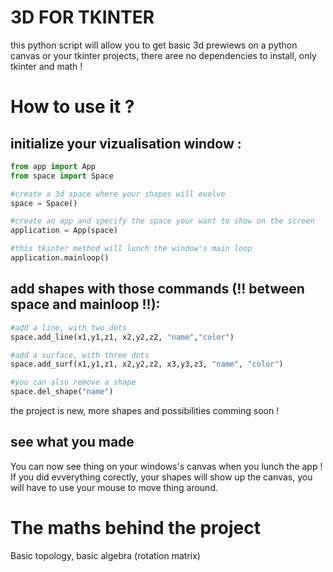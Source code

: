 # 3D FOR TKINTER

this python script will allow you to get basic 3d prewiews on a python canvas or your tkinter projects, there aree no dependencies to install, only tkinter and math !

# How to use it ?

## initialize your vizualisation window :

```python
from app import App
from space import Space

#create a 3d space where your shapes will evolve
space = Space()

#create an app and specify the space your want to show on the screen
application = App(space)

#this tkinter method will lunch the window's main loop
application.mainloop()
```

## add shapes with those commands (!! between space and mainloop !!):

```python
#add a line, with two dots
space.add_line(x1,y1,z1, x2,y2,z2, "name","color")

#add a surface, with three dots
space.add_surf(x1,y1,z1, x2,y2,z2, x3,y3,z3, "name", "color")

#you can also remove a shape
space.del_shape("name")
```

the project is new, more shapes and possibilities comming soon !

## see what you made

You can now see thing on your windows's canvas when you lunch the app !
If you did evverything corectly, your shapes will show up the canvas, you will have to use your mouse to move thing around.

# The maths behind the project

Basic topology, basic algebra (rotation matrix)